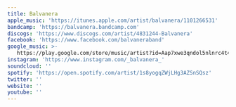 ```yaml
---
title: Balvanera
apple_music: 'https://itunes.apple.com/artist/balvanera/1101266531'
bandcamp: 'https://balvanera.bandcamp.com'
discogs: 'https://www.discogs.com/artist/4831244-Balvanera'
facebook: 'https://www.facebook.com/balvaneraband'
google_music: >-
   https://play.google.com/store/music/artist?id=Aap7xwe3qndol5nlnrc4t4lthl4
instagram: 'https://www.instagram.com/_balvanera_'
soundcloud: ''
spotify: 'https://open.spotify.com/artist/1s8yogqZWjLHg3AZSnSQsz'
twitter: ''
website: ''
youtube: ''
---
```

